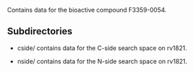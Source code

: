 Contains data for the bioactive compound F3359-0054.

## Subdirectories

- cside/ contains data for the C-side search space on rv1821.

- nside/ contains data for the N-side search space on rv1821.


